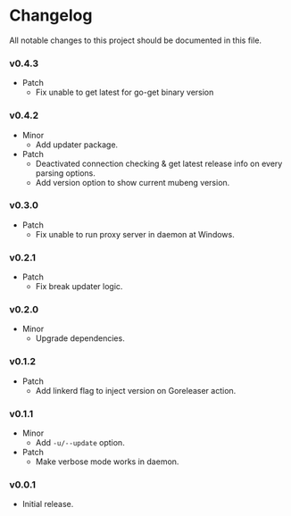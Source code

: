 # Changelog

All notable changes to this project should be documented in this file.

### v0.4.3

- Patch
  - Fix unable to get latest for go-get binary version

### v0.4.2

- Minor
  - Add updater package.
- Patch
  - Deactivated connection checking & get latest release info on every parsing options.
  - Add version option to show current mubeng version.

### v0.3.0

- Patch
  - Fix unable to run proxy server in daemon at Windows.

### v0.2.1

- Patch
  - Fix break updater logic.

### v0.2.0

- Minor
  - Upgrade dependencies.

### v0.1.2

- Patch
  - Add linkerd flag to inject version on Goreleaser action.

### v0.1.1

- Minor
  - Add `-u/--update` option.
- Patch
  - Make verbose mode works in daemon.

### v0.0.1

- Initial release.